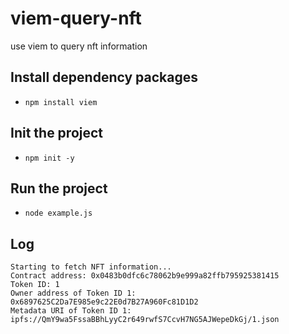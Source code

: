 # viem-query-nft
use viem to query nft information

## Install dependency packages
- ``npm install viem``

## Init the project
- ``npm init -y``

## Run the project
- ``node example.js``


## Log
```
Starting to fetch NFT information...
Contract address: 0x0483b0dfc6c78062b9e999a82ffb795925381415
Token ID: 1
Owner address of Token ID 1: 0x6897625C2Da7E985e9c22E0d7B27A960Fc81D1D2
Metadata URI of Token ID 1: ipfs://QmY9wa5FssaBBhLyyC2r649rwfS7CcvH7NG5AJWepeDkGj/1.json
```
